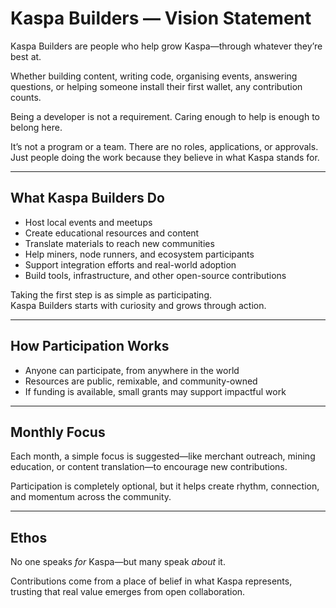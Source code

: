 # Kaspa Builders — Vision Statement

Kaspa Builders are people who help grow Kaspa—through whatever they’re best at.

Whether building content, writing code, organising events, answering questions, or helping someone install their first wallet, any contribution counts.

Being a developer is not a requirement. Caring enough to help is enough to belong here.

It’s not a program or a team. There are no roles, applications, or approvals. Just people doing the work because they believe in what Kaspa stands for.

---

## What Kaspa Builders Do

- Host local events and meetups  
- Create educational resources and content  
- Translate materials to reach new communities  
- Help miners, node runners, and ecosystem participants  
- Support integration efforts and real-world adoption  
- Build tools, infrastructure, and other open-source contributions  

Taking the first step is as simple as participating.  
Kaspa Builders starts with curiosity and grows through action.

---

## How Participation Works

- Anyone can participate, from anywhere in the world  
- Resources are public, remixable, and community-owned  
- If funding is available, small grants may support impactful work  

---

## Monthly Focus

Each month, a simple focus is suggested—like merchant outreach, mining education, or content translation—to encourage new contributions.

Participation is completely optional, but it helps create rhythm, connection, and momentum across the community.

---

## Ethos

No one speaks *for* Kaspa—but many speak *about* it.

Contributions come from a place of belief in what Kaspa represents, trusting that real value emerges from open collaboration.